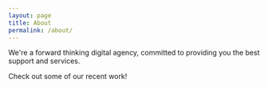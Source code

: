 ```yaml
---
layout: page
title: About
permalink: /about/
---
```


We're a forward thinking digital agency, committed to providing you the best support and services.

Check out some of our recent work!
